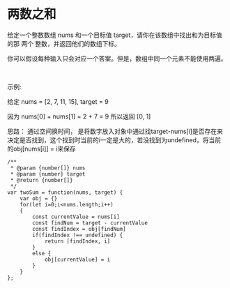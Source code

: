 # 两数之和


给定一个整数数组 nums 和一个目标值 target，请你在该数组中找出和为目标值的那 两个 整数，并返回他们的数组下标。

你可以假设每种输入只会对应一个答案。但是，数组中同一个元素不能使用两遍。

 

示例:

给定 nums = [2, 7, 11, 15], target = 9

因为 nums[0] + nums[1] = 2 + 7 = 9
所以返回 [0, 1]

思路：   通过空间换时间， 是将数字放入对象中通过找target-nums[i]是否存在来决定是否找到，这个找到时当前的i一定是大的，若没找到为undefined，将当前的obj[nums[i]] = i来保存



	
	/**
	 * @param {number[]} nums
	 * @param {number} target
	 * @return {number[]}
	 */
	var twoSum = function(nums, target) {
	    var obj = {}
	    for(let i=0;i<nums.length;i++)
	    {
	        const currentValue = nums[i]
	        const findNum = target - currentValue
	        const findIndex = obj[findNum]
	        if(findIndex !== undefined) {
	            return [findIndex, i]
	        }
	        else {
	            obj[currentValue] = i 
	        }
	    }
	};

